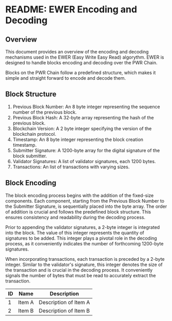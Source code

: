 # README: EWER Encoding and Decoding

## Overview

This document provides an overview of the encoding and decoding mechanisms used in the EWER (Easy Write Easy Read) algorythm. EWER is designed to handle blocks encoding and decoding over the PWR Chain.

Blocks on the PWR Chain follow a predefined structure, which makes it simple and straight forward to encode and decode them.

## Block Structure

1. Previous Block Number: An 8 byte integer representing the sequence number of the previous block.
2. Previous Block Hash: A 32-byte array representing the hash of the previous block.
3. Blockchain Version: A 2 byte integer specifying the version of the blockchain protocol.
4. Timestamp: An 8 byte integer representing the block creation timestamp.
5. Submitter Signature: A 1200-byte array for the digital signature of the block submitter.
6. Validator Signatures: A list of validator signatures, each 1200 bytes.
7. Transactions: An list of transactions with varying sizes.

## Block Encoding

The block encoding process begins with the addition of the fixed-size components. Each component, starting from the Previous Block Number to the Submitter Signature, is sequentially placed into the byte array.
The order of addition is crucial and follows the predefined block structure. This ensures consistency and readability during the decoding process.

Prior to appending the validator signatures, a 2-byte integer is integrated into the block. The value of this integer represents the quantity of signatures to be added. This integer plays a pivotal role in the decoding process, as it conveniently indicates the number of forthcoming 1200-byte signatures.

When incorporating transactions, each transaction is preceded by a 2-byte integer. Similar to the validator's signature, this integer denotes the size of the transaction and is crucial in the decoding process. It conveniently signals the number of bytes that must be read to accurately extract the transaction.

| ID | Name | Description |
| --- | --- | --- |
| 1 | Item A | Description of Item A |
| 2 | Item B | Description of Item B |
